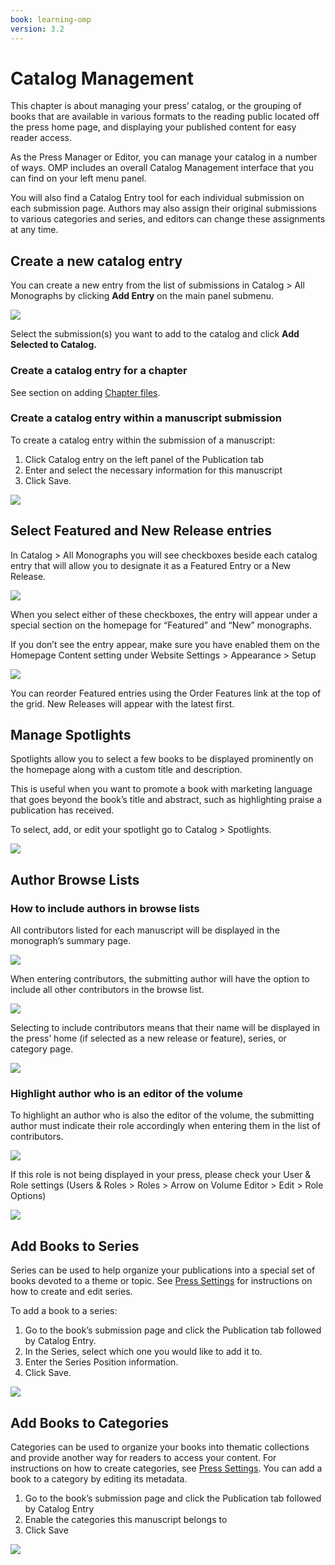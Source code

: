 ```yaml
---
book: learning-omp
version: 3.2
---
```

# Catalog Management

This chapter is about managing your press’ catalog, or the grouping of books that are available in various formats to the reading public located off the press home page, and displaying your published content for easy reader access.

As the Press Manager or Editor, you can manage your catalog in a number of ways. OMP includes an overall Catalog Management interface that you can find on your left menu panel.

You will also find a Catalog Entry tool for each individual submission on each submission page.
Authors may also assign their original submissions to various categories and series, and editors can change these assignments at any time.

## Create a new catalog entry

You can create a new entry from the list of submissions in Catalog > All Monographs by clicking __Add Entry__ on the main panel submenu.

![](./assets/learning_omp-catalog-managment_add-entry.png)

Select the submission(s) you want to add to the catalog and click __Add Selected to Catalog.__

### Create a catalog entry for a chapter

See section on adding [Chapter files](./role-specific-workflows.md#chapters).

### Create a catalog entry within a manuscript submission

To create a catalog entry within the submission of a manuscript:
1. Click Catalog entry on the left panel of the Publication tab
2. Enter and select the necessary information for this manuscript
3. Click Save.

![](./assets/learning-omp3.2-catalog-management.png)

## Select Featured and New Release entries

In Catalog > All Monographs you will see checkboxes beside each catalog entry that will allow you to designate it as a Featured Entry or a New Release.

![](./assets/learning-omp3.2-catalog-management-featured.png)

When you select either of these checkboxes, the entry will appear under a special section on the homepage for “Featured” and “New” monographs.

If you don’t see the entry appear, make sure you have enabled them on the Homepage Content setting under Website Settings > Appearance > Setup

![](./assets/learning-omp3.2-website-settings.png)

You can reorder Featured entries using the Order Features link at the top of the grid. New Releases will appear with the latest first.

## Manage Spotlights

Spotlights allow you to select a few books to be displayed prominently on the homepage along with a custom title and description.

This is useful when you want to promote a book with marketing language that goes beyond the book’s title and abstract, such as highlighting praise a publication has received.

To select, add, or edit your spotlight go to Catalog > Spotlights.

![](./assets/learning-omp3.2-catalog-spotlight.png)

## Author Browse Lists

### How to include authors in browse lists

All contributors listed for each manuscript will be displayed in the monograph’s summary page.

![](./assets/learning-omp3.2-catalog-browse.png)

When entering contributors, the submitting author will have the option to include all other contributors in the browse list.

![](./assets/learning-omp3.2-catalog-browse-2.png)

Selecting to include contributors means that their name will be displayed in the press’ home (if selected as a new release or feature), series, or category page.

![](./assets/learning-omp3.2-catalog-browse-3.png)

### Highlight author who is an editor of the volume

To highlight an author who is also the editor of the volume, the submitting author must indicate their role accordingly when entering them in the list of contributors.

![](./assets/learning-omp3.2-catalog-author.png)

If this role is not being displayed in your press, please check your User & Role settings (Users & Roles > Roles > Arrow on Volume Editor > Edit > Role Options)

![](./assets/learning-omp3.2-catalog-author-2.png)

## Add Books to Series

Series can be used to help organize your publications into a special set of books devoted to a theme or topic. See [Press Settings](/learning-omp/en/press-setup.html#press-settings) for instructions on how to create and edit series.

To add a book to a series:

1. Go to the book’s submission page and click the Publication tab followed by Catalog Entry.
2. In the Series, select which one you would like to add it to.
3. Enter the Series Position information.
4. Click Save.

![](./assets/learning-omp3.2-catalog-managment_add-series.png)

## Add Books to Categories

Categories can be used to organize your books into thematic collections and provide another way for readers to access your content. For instructions on how to create categories, see [Press Settings](/learning-omp/en/press-setup.html#press-settings). You can add a book to a category by editing its metadata.

1. Go to the book’s submission page and click the Publication tab followed by Catalog Entry
2. Enable the categories this manuscript belongs to
3. Click Save

![](./assets/learning-omp3.2-catalog-add.png)
